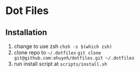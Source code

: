 # Dot Files

## Installation
1. change to use zsh `chsh -s $(which zsh)`
2. clone repo to `~/.dotfiles` `git clone git@github.com:ehuynh/dotfiles.git ~/.dotfiles`
3. run install script at `scripts/install.sh`
